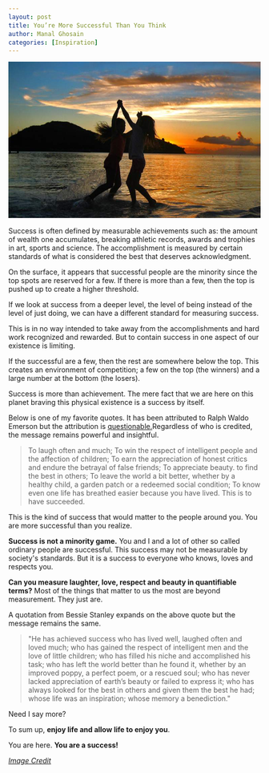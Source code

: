 ```yaml
---
layout: post
title: You’re More Successful Than You Think
author: Manal Ghosain
categories: [Inspiration]
---
```


![Success](/images/successful.jpg)

Success is often defined by measurable achievements such as: the amount of wealth one accumulates, breaking athletic records, awards and trophies in art, sports and science. The accomplishment is measured by certain standards of what is considered the best that deserves acknowledgment. 

On the surface, it appears that successful people are the minority since the top spots are reserved for a few. If there is more than a few, then the top is pushed up to create a higher threshold. 

If we look at success from a deeper level, the level of being instead of the level of just doing, we can have a different standard for measuring success. 

This is in no way intended to take away from the accomplishments and hard work recognized and rewarded. But to contain success in one aspect of our existence is limiting. 

If the successful are a few, then the rest are somewhere below the top. This creates an environment of competition; a few on the top (the winners) and a large number at the bottom (the losers).

Success is more than achievement. The mere fact that we are here on this planet braving this physical existence is a success by itself. 

Below is one of my favorite quotes. It has been attributed to Ralph Waldo Emerson but the attribution is [questionable.](http://www.transcendentalists.com/success.htm)Regardless of who is credited, the message remains powerful and insightful. 

> To laugh often and much; 
To win the respect of intelligent people and the affection of children; 
To earn the appreciation of honest critics and endure the betrayal of false friends; 
To appreciate beauty. to find the best in others; 
To leave the world a bit better, whether by a healthy child, a garden patch or a redeemed social condition; 
To know even one life has breathed easier because you have lived. This is to have succeeded.

This is the kind of success that would matter to the people around you. You are more successful than you realize. 

**Success is not a minority game.** You and I and a lot of other so called ordinary people are successful. This success may not be measurable by society's standards. But it is a success to everyone who knows, loves and respects you.

**Can you measure laughter, love, respect and beauty in quantifiable terms?** Most of the things that matter to us the most are beyond measurement. They just are. 

A quotation from Bessie Stanley expands on the above quote but the message remains the same. 

> "He has achieved success 
who has lived well, laughed often and loved much; 
who has gained the respect of intelligent men and the love of little children; 
who has filled his niche and accomplished his task; 
who has left the world better than he found it, whether by an improved poppy, a perfect poem, or a rescued soul; 
who has never lacked appreciation of earth’s beauty or failed to express it; 
who has always looked for the best in others and given them the best he had; 
whose life was an inspiration; whose memory a benediction."

Need I say more? 

To sum up, **enjoy life and allow life to enjoy you**. 

You are here. **You are a success!** 

*[Image Credit](http://www.flickr.com/photos/antiguan_life/287303657/)*